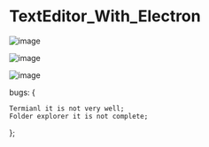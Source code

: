 # TextEditor_With_Electron

![image](https://user-images.githubusercontent.com/74311184/122649628-e29ebd00-d143-11eb-8039-a84b6c405b13.png)

![image](https://user-images.githubusercontent.com/74311184/122649631-e7637100-d143-11eb-9f09-ca6e464a5bca.png)

![image](https://user-images.githubusercontent.com/74311184/122649744-9d2ebf80-d144-11eb-8121-f39ba3056d7c.png)

bugs: {

    Termianl it is not very well;
    Folder explorer it is not complete;
};
